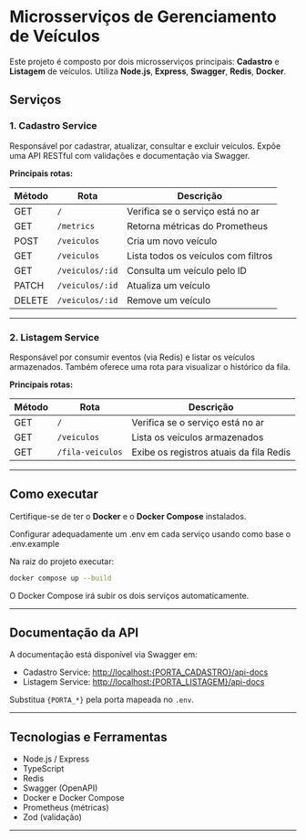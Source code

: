 # Microsserviços de Gerenciamento de Veículos

Este projeto é composto por dois microsserviços principais: **Cadastro** e **Listagem** de veículos. Utiliza **Node.js**, **Express**, **Swagger**, **Redis**, **Docker**.

## Serviços

### 1. Cadastro Service

Responsável por cadastrar, atualizar, consultar e excluir veículos. Expõe uma API RESTful com validações e documentação via Swagger.

**Principais rotas:**

| Método | Rota              | Descrição                                 |
|--------|-------------------|-------------------------------------------|
| GET    | `/`               | Verifica se o serviço está no ar          |
| GET    | `/metrics`        | Retorna métricas do Prometheus            |
| POST   | `/veiculos`       | Cria um novo veículo                      |
| GET    | `/veiculos`       | Lista todos os veículos com filtros       |
| GET    | `/veiculos/:id`   | Consulta um veículo pelo ID               |
| PATCH  | `/veiculos/:id`   | Atualiza um veículo                       |
| DELETE | `/veiculos/:id`   | Remove um veículo                         |

---

### 2. Listagem Service

Responsável por consumir eventos (via Redis) e listar os veículos armazenados. Também oferece uma rota para visualizar o histórico da fila.

**Principais rotas:**

| Método | Rota                   | Descrição                                  |
|--------|------------------------|--------------------------------------------|
| GET    | `/`                    | Verifica se o serviço está no ar           |
| GET    | `/veiculos`            | Lista os veículos armazenados              |
| GET    | `/fila-veiculos`       | Exibe os registros atuais da fila Redis    |

---

## Como executar

Certifique-se de ter o **Docker** e o **Docker Compose** instalados.

Configurar adequadamente um .env em cada serviço usando como base o .env.example

Na raiz do projeto executar:

```bash
docker compose up --build
```

O Docker Compose irá subir os dois serviços automaticamente.

---

## Documentação da API

A documentação está disponível via Swagger em:

- Cadastro Service: [http://localhost:{PORTA_CADASTRO}/api-docs](http://localhost:{PORTA_CADASTRO}/api-docs)
- Listagem Service: [http://localhost:{PORTA_LISTAGEM}/api-docs](http://localhost:{PORTA_LISTAGEM}/api-docs)

Substitua `{PORTA_*}` pela porta mapeada no `.env`.

---

## Tecnologias e Ferramentas

- Node.js / Express
- TypeScript
- Redis
- Swagger (OpenAPI)
- Docker e Docker Compose
- Prometheus (métricas)
- Zod (validação)

---